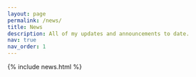 ```yaml
---
layout: page
permalink: /news/
title: News
description: All of my updates and announcements to date.
nav: true
nav_order: 1
---
```


{% include news.html %}